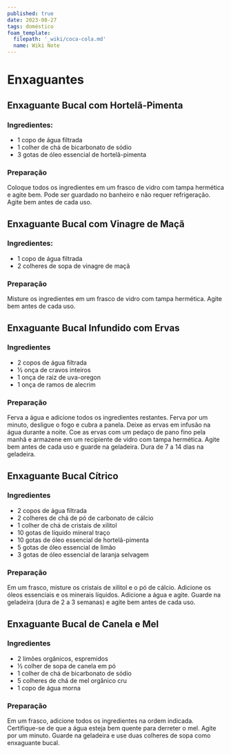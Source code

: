 ```yaml
---
published: true
date: 2023-08-27
tags: doméstico
foam_template:
  filepath: '_wiki/coca-cola.md'
  name: Wiki Note
---
```

# Enxaguantes

## Enxaguante Bucal com Hortelã-Pimenta

### Ingredientes:

- 1 copo de água filtrada
- 1 colher de chá de bicarbonato de sódio
- 3 gotas de óleo essencial de hortelã-pimenta

### Preparação

Coloque todos os ingredientes em um frasco de vidro com tampa hermética e agite bem. Pode ser guardado no banheiro e não requer refrigeração. Agite bem antes de cada uso.

## Enxaguante Bucal com Vinagre de Maçã

### Ingredientes:

- 1 copo de água filtrada
- 2 colheres de sopa de vinagre de maçã

### Preparação

Misture os ingredientes em um frasco de vidro com tampa hermética. Agite bem antes de cada uso.

## Enxaguante Bucal Infundido com Ervas

### Ingredientes

- 2 copos de água filtrada
- ½ onça de cravos inteiros
- 1 onça de raiz de uva-oregon
- 1 onça de ramos de alecrim

### Preparação

Ferva a água e adicione todos os ingredientes restantes. Ferva por um minuto, desligue o fogo e cubra a panela. Deixe as ervas em infusão na água durante a noite. Coe as ervas com um pedaço de pano fino pela manhã e armazene em um recipiente de vidro com tampa hermética. Agite bem antes de cada uso e guarde na geladeira. Dura de 7 a 14 dias na geladeira.

## Enxaguante Bucal Cítrico

### Ingredientes

- 2 copos de água filtrada
- 2 colheres de chá de pó de carbonato de cálcio
- 1 colher de chá de cristais de xilitol
- 10 gotas de líquido mineral traço
- 10 gotas de óleo essencial de hortelã-pimenta
-  5 gotas de óleo essencial de limão
-  3 gotas de óleo essencial de laranja selvagem

### Preparação

Em um frasco, misture os cristais de xilitol e o pó de cálcio. Adicione os óleos essenciais e os minerais líquidos. Adicione a água e agite. Guarde na geladeira (dura de 2 a 3 semanas) e agite bem antes de cada uso.

## Enxaguante Bucal de Canela e Mel

### Ingredientes

- 2 limões orgânicos, espremidos
- ½ colher de sopa de canela em pó
- 1 colher de chá de bicarbonato de sódio
- 5 colheres de chá de mel orgânico cru
- 1 copo de água morna

### Preparação

Em um frasco, adicione todos os ingredientes na ordem indicada. Certifique-se de que a água esteja bem quente para derreter o mel. Agite por um minuto. Guarde na geladeira e use duas colheres de sopa como enxaguante bucal.


